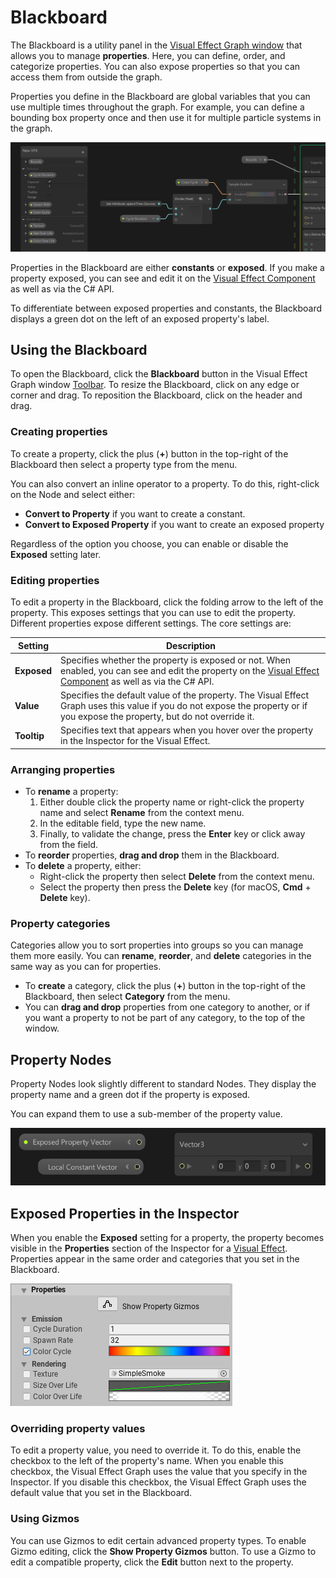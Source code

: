 # Blackboard

The Blackboard is a utility panel in the [Visual Effect Graph window](VisualEffectGraphWindow.md) that allows you to manage **properties**. Here, you can define, order, and categorize properties. You can also expose properties so that you can access them from outside the graph.

Properties you define in the Blackboard are global variables that you can use multiple times throughout the graph. For example, you can define a bounding box property once and then use it for multiple particle systems in the graph.

![Blackboard-Properties](Images/Blackboard-Properties.png)

Properties in the Blackboard are either **constants** or **exposed**. If you make a property exposed, you can see and edit it on the [Visual Effect Component](VisualEffectComponent.md) as well as via the C# API. 

To differentiate between exposed properties and constants, the Blackboard displays a green dot on the left of an exposed property's label.

## Using the Blackboard

To open the Blackboard, click the **Blackboard** button in the Visual Effect Graph window [Toolbar](VisualEffectGraphWindow.md#Toolbar). To resize the Blackboard, click on any edge or corner and drag. To reposition the Blackboard, click on the header and drag.

### Creating properties

To create a property, click the plus (**+**) button in the top-right of the Blackboard then select a property type from the menu.

You can also convert an inline operator to a property. To do this, right-click on the Node and select either:

- **Convert to Property** if you want to create a constant.
- **Convert to Exposed Property** if you want to create an exposed property

Regardless of the option you choose, you can enable or disable the **Exposed** setting later.

### Editing properties

To edit a property in the Blackboard, click the folding arrow to the left of the property. This exposes settings that you can use to edit the property. Different properties expose different settings. The core settings are:

| **Setting** | **Description**                                              |
| ----------- | ------------------------------------------------------------ |
| **Exposed** | Specifies whether the property is exposed or not. When enabled, you can see and edit the property on the [Visual Effect Component](VisualEffectComponent.md) as well as via the C# API. |
| **Value**   | Specifies the default value of the property. The Visual Effect Graph uses this value if you do not expose the property or if you expose the property, but do not override it. |
| **Tooltip** | Specifies text that appears when you hover over the property in the Inspector for the Visual Effect. |

### Arranging properties

* To **rename** a property:
  1. Either double click the property name or right-click the property name and select **Rename** from the context menu.
  2. In the editable field, type the new name.
  3. Finally, to validate the change, press the **Enter** key or click away from the field.
* To **reorder** properties, **drag and drop** them in the Blackboard.
* To **delete** a property, either:
  * Right-click the property then select **Delete** from the context menu.
  * Select the property then press the **Delete** key (for macOS, **Cmd** + **Delete** key).

### Property categories

Categories allow you to sort properties into groups so you can manage them more easily. You can **rename**, **reorder**, and **delete** categories in the same way as you can for properties.

* To **create** a category, click the plus (**+**) button in the top-right of the Blackboard, then select **Category** from the menu.
* You can **drag and drop** properties from one category to another, or if you want a property to not be part of any category, to the top of the window.

## Property Nodes

Property Nodes look slightly different to standard Nodes. They display the property name and a green dot if the property is exposed.

You can expand them to use a sub-member of the property value.

![PropertyNode](Images/PropertyNode.png)

## Exposed Properties in the Inspector

When you enable the **Exposed** setting for a property, the property becomes visible in the **Properties** section of the Inspector for a [Visual Effect](VisualEffectComponent.md). Properties appear in the same order and categories that you set in the Blackboard.

![Properties-Inspector](Images/Properties-Inspector.png)

### Overriding property values

To edit a property value, you need to override it. To do this, enable the checkbox to the left of the property's name. When you enable this checkbox, the Visual Effect Graph uses the value that you specify in the Inspector. If you disable this checkbox, the Visual Effect Graph uses the default value that you set in the Blackboard.

### Using Gizmos

You can use Gizmos to edit certain advanced property types. To enable Gizmo editing, click the **Show Property Gizmos** button. To use a Gizmo to edit a compatible property, click the **Edit** button next to the property.

